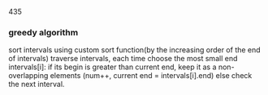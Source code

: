 435

### greedy algorithm
sort intervals using custom sort function(by the increasing order of the end of intervals)
traverse intervals, each time choose the most small end intervals[i]: 
if its begin is greater than current end, keep it as a non-overlapping elements
(num++, current end = intervals[i].end)
else check the next interval.